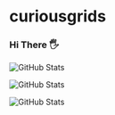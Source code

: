 # curiousgrids
### Hi There 🖐




![GitHub Stats](https://github-readme-stats.vercel.app/api?username=PauloFra&theme=radical)

![GitHub Stats](https://github-readme-stats.vercel.app/api?username=PauloFra&theme=dark)

![GitHub Stats](https://github-readme-stats.vercel.app/api?username=PauloFra&theme=merko)

